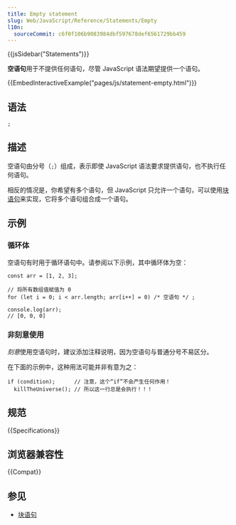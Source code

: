 ```yaml
---
title: Empty statement
slug: Web/JavaScript/Reference/Statements/Empty
l10n:
  sourceCommit: c6f0f106b9083984dbf597678def6561729bb459
---
```


{{jsSidebar("Statements")}}

**空语句**用于不提供任何语句，尽管 JavaScript 语法期望提供一个语句。

{{EmbedInteractiveExample("pages/js/statement-empty.html")}}

## 语法

```js-nolint
;
```

## 描述

空语句由分号（`;`）组成，表示即使 JavaScript 语法要求提供语句，也不执行任何语句。

相反的情况是，你希望有多个语句，但 JavaScript 只允许一个语句，可以使用[块语句](/zh-CN/docs/Web/JavaScript/Reference/Statements/block)来实现，它将多个语句组合成一个语句。

## 示例

### 循环体

空语句有时用于循环语句中。请参阅以下示例，其中循环体为空：

```js-nolint
const arr = [1, 2, 3];

// 将所有数组值赋值为 0
for (let i = 0; i < arr.length; arr[i++] = 0) /* 空语句 */ ;

console.log(arr);
// [0, 0, 0]
```

### 非刻意使用

*刻意*使用空语句时，建议添加注释说明，因为空语句与普通分号不易区分。

在下面的示例中，这种用法可能并非有意为之：

```js-nolint example-bad
if (condition);      // 注意，这个“if”不会产生任何作用！
  killTheUniverse(); // 所以这一行总是会执行！！！
```

## 规范

{{Specifications}}

## 浏览器兼容性

{{Compat}}

## 参见

- [块语句](/zh-CN/docs/Web/JavaScript/Reference/Statements/block)
